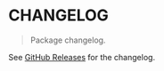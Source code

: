 # CHANGELOG

> Package changelog.

See [GitHub Releases](https://github.com/stdlib-js/random-iter-bernoulli/releases) for the changelog.